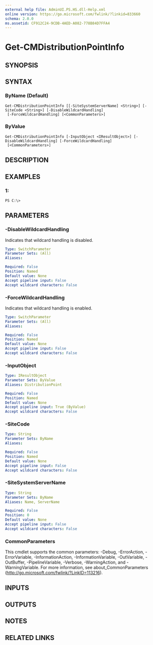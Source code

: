 ```yaml
---
external help file: AdminUI.PS.HS.dll-Help.xml
online version: https://go.microsoft.com/fwlink/?linkid=833660
schema: 2.0.0
ms.assetid: CF912C24-9CDB-4AED-A082-778B84D7FFA4
---
```


# Get-CMDistributionPointInfo

## SYNOPSIS

## SYNTAX

### ByName (Default)
```
Get-CMDistributionPointInfo [[-SiteSystemServerName] <String>] [-SiteCode <String>] [-DisableWildcardHandling]
 [-ForceWildcardHandling] [<CommonParameters>]
```

### ByValue
```
Get-CMDistributionPointInfo [-InputObject <IResultObject>] [-DisableWildcardHandling] [-ForceWildcardHandling]
 [<CommonParameters>]
```

## DESCRIPTION

## EXAMPLES

### 1:
```
PS C:\>
```

## PARAMETERS

### -DisableWildcardHandling
Indicates that wildcard handling is disabled.

```yaml
Type: SwitchParameter
Parameter Sets: (All)
Aliases: 

Required: False
Position: Named
Default value: None
Accept pipeline input: False
Accept wildcard characters: False
```

### -ForceWildcardHandling
Indicates that wildcard handling is enabled.

```yaml
Type: SwitchParameter
Parameter Sets: (All)
Aliases: 

Required: False
Position: Named
Default value: None
Accept pipeline input: False
Accept wildcard characters: False
```

### -InputObject
```yaml
Type: IResultObject
Parameter Sets: ByValue
Aliases: DistributionPoint

Required: False
Position: Named
Default value: None
Accept pipeline input: True (ByValue)
Accept wildcard characters: False
```

### -SiteCode
```yaml
Type: String
Parameter Sets: ByName
Aliases: 

Required: False
Position: Named
Default value: None
Accept pipeline input: False
Accept wildcard characters: False
```

### -SiteSystemServerName
```yaml
Type: String
Parameter Sets: ByName
Aliases: Name, ServerName

Required: False
Position: 0
Default value: None
Accept pipeline input: False
Accept wildcard characters: False
```

### CommonParameters
This cmdlet supports the common parameters: -Debug, -ErrorAction, -ErrorVariable, -InformationAction, -InformationVariable, -OutVariable, -OutBuffer, -PipelineVariable, -Verbose, -WarningAction, and -WarningVariable. For more information, see about_CommonParameters (http://go.microsoft.com/fwlink/?LinkID=113216).

## INPUTS

## OUTPUTS

## NOTES

## RELATED LINKS


